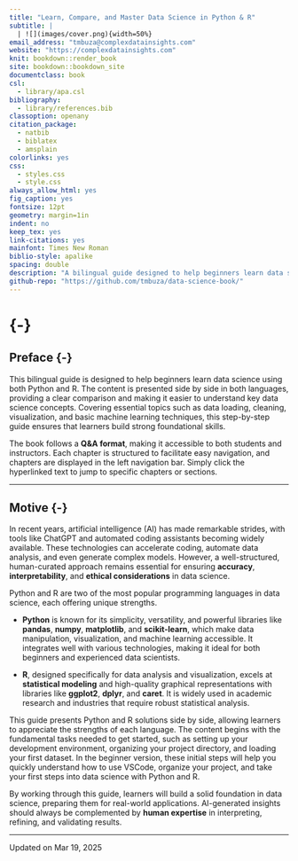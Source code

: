 ```yaml
---
title: "Learn, Compare, and Master Data Science in Python & R"
subtitle: |
  | ![](images/cover.png){width=50%}
email_address: "tmbuza@complexdatainsights.com"
website: "https://complexdatainsights.com"
knit: bookdown::render_book
site: bookdown::bookdown_site
documentclass: book
csl: 
  - library/apa.csl
bibliography:
  - library/references.bib
classoption: openany
citation_package:
  - natbib
  - biblatex
  - amsplain
colorlinks: yes
css: 
  - styles.css
  - style.css
always_allow_html: yes
fig_caption: yes
fontsize: 12pt
geometry: margin=1in
indent: no
keep_tex: yes
link-citations: yes
mainfont: Times New Roman
biblio-style: apalike
spacing: double
description: "A bilingual guide designed to help beginners learn data science using both Python and R. This book presents key data science concepts side by side in both languages, making it easier for learners to understand and compare approaches. Covering essential topics such as data loading, cleaning, visualization, and basic machine learning techniques, this structured guide provides a step-by-step approach to building foundational skills. The content is presented in a Q&A format, making it accessible to both students and instructors."
github-repo: "https://github.com/tmbuza/data-science-book/"
---
```


<!-- # (PART) PREFACE {-} -->

# {-}




## Preface {-}

This bilingual guide is designed to help beginners learn data science using both Python and R. The content is presented side by side in both languages, providing a clear comparison and making it easier to understand key data science concepts. Covering essential topics such as data loading, cleaning, visualization, and basic machine learning techniques, this step-by-step guide ensures that learners build strong foundational skills.

The book follows a **Q&A format**, making it accessible to both students and instructors. Each chapter is structured to facilitate easy navigation, and chapters are displayed in the left navigation bar. Simply click the hyperlinked text to jump to specific chapters or sections.

---

## Motive {-}

In recent years, artificial intelligence (AI) has made remarkable strides, with tools like ChatGPT and automated coding assistants becoming widely available. These technologies can accelerate coding, automate data analysis, and even generate complex models. However, a well-structured, human-curated approach remains essential for ensuring **accuracy**, **interpretability**, and **ethical considerations** in data science.

Python and R are two of the most popular programming languages in data science, each offering unique strengths.

- **Python** is known for its simplicity, versatility, and powerful libraries like **pandas**, **numpy**, **matplotlib**, and **scikit-learn**, which make data manipulation, visualization, and machine learning accessible. It integrates well with various technologies, making it ideal for both beginners and experienced data scientists.

- **R**, designed specifically for data analysis and visualization, excels at **statistical modeling** and high-quality graphical representations with libraries like **ggplot2**, **dplyr**, and **caret**. It is widely used in academic research and industries that require robust statistical analysis.

This guide presents Python and R solutions side by side, allowing learners to appreciate the strengths of each language. The content begins with the fundamental tasks needed to get started, such as setting up your development environment, organizing your project directory, and loading your first dataset. In the beginner version, these initial steps will help you quickly understand how to use VSCode, organize your project, and take your first steps into data science with Python and R.

By working through this guide, learners will build a solid foundation in data science, preparing them for real-world applications. AI-generated insights should always be complemented by **human expertise** in interpreting, refining, and validating results.

---

Updated on Mar 19, 2025
